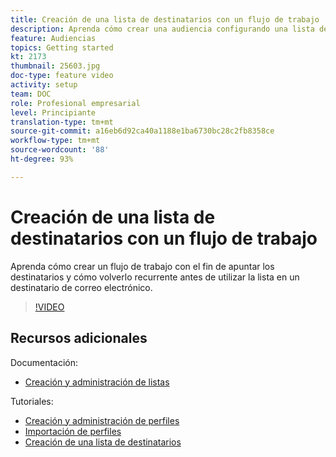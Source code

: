 ```yaml
---
title: Creación de una lista de destinatarios con un flujo de trabajo
description: Aprenda cómo crear una audiencia configurando una lista de destinatarios desde Explorer.
feature: Audiencias
topics: Getting started
kt: 2173
thumbnail: 25603.jpg
doc-type: feature video
activity: setup
team: DOC
role: Profesional empresarial
level: Principiante
translation-type: tm+mt
source-git-commit: a16eb6d92ca40a1188e1ba6730bc28c2fb8358ce
workflow-type: tm+mt
source-wordcount: '88'
ht-degree: 93%

---
```



# Creación de una lista de destinatarios con un flujo de trabajo

Aprenda cómo crear un flujo de trabajo con el fin de apuntar los destinatarios y cómo volverlo recurrente antes de utilizar la lista en un destinatario de correo electrónico.

>[!VIDEO](https://video.tv.adobe.com/v/25603?quality=12)

## Recursos adicionales

Documentación:

* [Creación y administración de listas](https://docs.adobe.com/content/help/es-ES/campaign-classic/using/getting-started/profile-management/creating-and-managing-lists.html)

Tutoriales:

* [Creación y administración de perfiles](/help/profile-management/create-and-manage-profiles.md)
* [Importación de perfiles](/help/data-management/importing-profiles.md)
* [Creación de una lista de destinatarios](/help/profile-management/creating-a-list-of-recipients.md)

